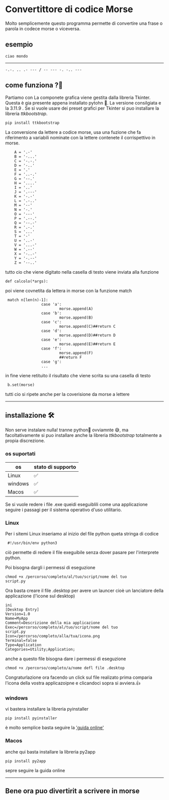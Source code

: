 # Convertittore di codice Morse
Molto semplicemente questo programma permette di convertire una frase o parola in codece morse o viceversa. 

## esempio
    ciao mondo
----------------------------
    -.-. .. .- --- / -- --- -. -.. ---

## come funziona ?🤔

Partiamo con La componete grafica viene gestita dalla libreria Tkinter. Questa è gia presente appena installato pytohn 🐍. La versione consilgiata e la 3.11.9 . Se si vuole usare dei preset grafici per Tkinter si puo installare la libreria _ttkbootstrap_.
    
    pip install ttkbootstrap

La conversione da lettere a codice morse, usa una fuzione che fa riferimento a variabili nominate con la lettere contenete il corrispettivo in morse.

        A = '.-'
        B = '-...'
        C = '-.-.'
        D = '-..'
        E = '.'
        F = '..-.'
        G = '--.'
        H = '....'
        I = '..'
        J = '.---'
        K = '-.-'
        L = '.-..'
        M = '--'
        N = '-.'
        O = '---'
        P = '.--.'
        Q = '--.-'
        R = '.-.'
        S = '...'
        T = '-'
        U = '..-'
        V = '...-'
        W = '.--'
        X = '-..-'
        Y = '-.--'
        Z = '--..'

tutto cio che viene digitato nella casella di testo viene inviata alla funzione 

    def calcolo(*args):

poi viene covnetita da lettera in morse con la funzione match

     match n[len(n)-1]:
                    case 'a':
                            morse.append(A)
                    case 'b':
                            morse.append(B)
                    case 'c':
                            morse.append(C)##return C
                    case 'd':
                            morse.append(D)##return D
                    case 'e':
                            morse.append(E)##return E
                    case 'f':
                            morse.append(F)
                            ##return F
                    case 'g': 
                    ...

in  fine viene retituito il risultato che viene scrita su una casella di testo  

     b.set(morse)

tutti cio si ripete anche per la coverisione da morse a lettere

--------------------
## installazione 🛠
Non serve instalare nulla! tranne python🐍 ovviamnte 😅, ma facoltativamente si puo installare anche la libreria _ttkbootstrap_ totalmente a propia discrezione.

### os suportati

| os|stato di supporto|
|----------|---|
|Linux | ✅ |
| windows |  ✅ |
| Macos | ✅ |

Se si vuole redere i file .exe queidi eseguiblili come una applicazione seguire i passagi per il sistema operativo d'uso utilitario.

### Linux 
Per i sitemi Linux inseriamo al inizio del file python queta stringa di codice

     #!/usr/bin/env python3

ciò permette di redere il file exeguibile senza dover pasare per l'interprete python.

Poi bisogna dargli i permessi di eseguzione 

    chmod +x /percorso/completo/al/tuo/script/nome del tuo 
    script.py

Ora basta creare il file .desktop per avere un launcer cioè un lanciatore della applicazione  (l'icone sul desktop)

    ini
    [Desktop Entry]
    Version=1.0
    Name=MyApp
    Comment=Descrizione della mia applicazione
    Exec=/percorso/completo/al/tuo/script/nome del tuo 
    script.py
    Icon=/percorso/completo/alla/tua/icona.png
    Terminal=false  
    Type=Application
    Categories=Utility;Application;

anche a questo file bisogna dare i permessi di eseguzione

    chmod +x /percorso/completo/a/nome defl file .desktop

Congraturlazione ora facendo un click sul file realizato prima comparia l'icona della vostra applicazoipne e clicandoci sopra si avviera.👍 

### windows
vi bastera installare la libreria pyinstaller 

    pip install pyinstaller

è molto semplice basta seguire la ['guida online']()

### Macos

anche qui basta installare la libreria py2app

    pip install py2app

sepre seguire la guida online 

--------------------
 ## Bene ora puo divertirit a scrivere in morse 